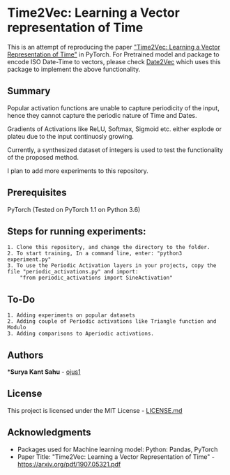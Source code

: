 # Time2Vec: Learning a Vector representation of Time

This is an attempt of reproducing the paper ["Time2Vec: Learning a Vector Representation of Time"](https://arxiv.org/pdf/1907.05321.pdf) in PyTorch.
For Pretrained model and package to encode ISO Date-Time to vectors, please check [Date2Vec](https://github.com/ojus1/Date2Vec) which uses this package to implement the above functionality.

## Summary
Popular activation functions are unable to capture periodicity of the input, hence they cannot capture the periodic nature of Time and Dates.

Gradients of Activations like ReLU, Softmax, Sigmoid etc. either explode or plateu due to the input continuosly growing.

Currently, a synthesized dataset of integers is used to test the functionality of the proposed method. 

I plan to add more experiments to this repository.

## Prerequisites

PyTorch (Tested on PyTorch 1.1 on Python 3.6)

## Steps for running experiments:
    1. Clone this repository, and change the directory to the folder.
    2. To start training, In a command line, enter: "python3 experiment.py"
    3. To use the Periodic Activation layers in your projects, copy the file "periodic_activations.py" and import: 
        "from periodic_activations import SineActivation"

## To-Do
    1. Adding experiments on popular datasets
    2. Adding couple of Periodic activations like Triangle function and Modulo
    3. Adding comparisons to Aperiodic activations.

## Authors

***Surya Kant Sahu** - [ojus1](https://github.com/ojus1)

## License

This project is licensed under the MIT License - [LICENSE.md](./LICENSE.md)

## Acknowledgments

* Packages used for Machine learning model: Python: Pandas, PyTorch
* Paper Title: "Time2Vec: Learning a Vector Representation of Time" - https://arxiv.org/pdf/1907.05321.pdf

